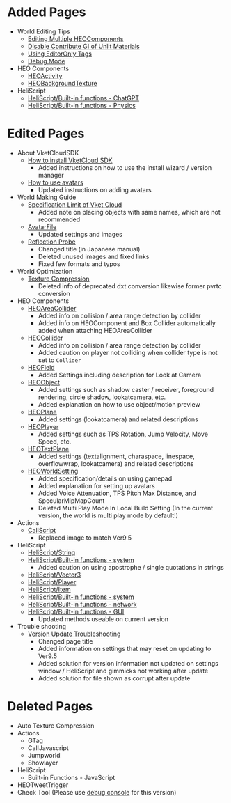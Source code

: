 # Added Pages
-  World Editing Tips
    - [Editing Multiple HEOComponents](https://vrhikky.github.io/VketCloudSDK_Documents/9.5/WorldEditingTips/MultiSelect_HEOComponents.html)
    - [Disable Contribute GI of Unlit Materials](https://vrhikky.github.io/VketCloudSDK_Documents/9.5/WorldEditingTips/DisableContributeGITool.html)
    - [Using EditorOnly Tags](https://vrhikky.github.io/VketCloudSDK_Documents/9.5/WorldEditingTips/EditorOnlyTag.html)
    - [Debug Mode](https://vrhikky.github.io/VketCloudSDK_Documents/9.5/WorldEditingTips/DebugMode.html)
- HEO Components
    - [HEOActivity](https://vrhikky.github.io/VketCloudSDK_Documents/9.5/ja/HEOComponents/HEOActivity.html)
    - [HEOBackgroundTexture](https://vrhikky.github.io/VketCloudSDK_Documents/9.5/HEOComponents/HEOBackgroundTexture.html)
- HeliScript
    - [HeliScript/Built-in functions - ChatGPT](https://vrhikky.github.io/VketCloudSDK_Documents/9.5/hs/hs_system_chatgpt.html)
    - [HeliScript/Built-in functions - Physics](https://vrhikky.github.io/VketCloudSDK_Documents/9.5/hs/hs_system_physics.html)

# Edited Pages
- About VketCloudSDK
    - [How to install VketCloud SDK](https://vrhikky.github.io/VketCloudSDK_Documents/9.5/AboutVketCloudSDK/SetupSDK_external.html)
        - Added instructions on how to use the install wizard / version manager
    - [How to use avatars](https://vrhikky.github.io/VketCloudSDK_Documents/9.5/AboutVketCloudSDK/SetupAvatar.html)
        - Updated instructions on adding avatars
- World Making Guide
    - [Specification Limit of Vket Cloud](https://vrhikky.github.io/VketCloudSDK_Documents/9.5/WorldMakingGuide/UnityGuidelines.html)
        - Added note on placing objects with same names, which are not recommended
    - [AvatarFile](https://vrhikky.github.io/VketCloudSDK_Documents/9.5/WorldMakingGuide/AvatarFile.html)
        - Updated settings and images
    - [Reflection Probe](https://vrhikky.github.io/VketCloudSDK_Documents/9.5/WorldMakingGuide/ReflectionProbe.html)
        - Changed title (in Japanese manual)
        - Deleted unused images and fixed links
        - Fixed few formats and typos
- World Optimization
    - [Texture Compression](https://vrhikky.github.io/VketCloudSDK_Documents/9.5/heoexporter/he_TextureCompression.html)
        - Deleted info of deprecated dxt conversion likewise former pvrtc conversion
- HEO Components
    - [HEOAreaCollider](https://vrhikky.github.io/VketCloudSDK_Documents/9.5/HEOComponents/HEOAreacollider.html)
        - Added info on collision / area range detection by collider
        - Added info on HEOComponent and Box Collider automatically added when attaching HEOAreaCollider
    - [HEOCollider](https://vrhikky.github.io/VketCloudSDK_Documents/9.5/HEOComponents/HEOCollider.html)
        - Added info on collision / area range detection by collider
        - Added caution on player not colliding when collider type is not set to `Collider`
    - [HEOField](https://vrhikky.github.io/VketCloudSDK_Documents/9.5/HEOComponents/HEOField.html)
        - Added Settings including description for Look at Camera
    - [HEOObject](https://vrhikky.github.io/VketCloudSDK_Documents/9.5/HEOComponents/HEOObject.html)
        - Added settings such as shadow caster / receiver, foreground rendering, circle shadow, lookatcamera, etc.
        - Added explanation on how to use object/motion preview
    - [HEOPlane](https://vrhikky.github.io/VketCloudSDK_Documents/9.5/HEOComponents/HEOPlane.html)
        - Added settings (lookatcamera) and related descriptions
    - [HEOPlayer](https://vrhikky.github.io/VketCloudSDK_Documents/9.5//HEOComponents/HEOPlayer.html)
        - Added settings such as TPS Rotation, Jump Velocity, Move Speed, etc.
    - [HEOTextPlane](https://vrhikky.github.io/VketCloudSDK_Documents/9.5/HEOComponents/HEOTextPlane.html)
        - Added settings (textalignment, charaspace, linespace, overflowwrap, lookatcamera) and related descriptions
    - [HEOWorldSetting](https://vrhikky.github.io/VketCloudSDK_Documents/9.5/HEOComponents/HEOWorldSetting.html)
        - Added specification/details on using gamepad
        - Added explanation for setting up avatars
        - Added Voice Attenuation, TPS Pitch Max Distance, and SpecularMipMapCount
        - Deleted Multi Play Mode In Local Build Setting (In the current version, the world is multi play mode by default!)
- Actions
    - [CallScript](https://vrhikky.github.io/VketCloudSDK_Documents/9.5/Actions/Programmatic/CallScript.html)
        - Replaced image to match Ver9.5
- HeliScript
    - [HeliScript/String](https://vrhikky.github.io/VketCloudSDK_Documents/9.5/hs/hs_string.html)
    - [HeliScript/Built-in functions - system](https://vrhikky.github.io/VketCloudSDK_Documents/9.5/hs/hs_system_function.html)
        - Added caution on using apostrophe / single quotations in strings
    - [HeliScript/Vector3](https://vrhikky.github.io/VketCloudSDK_Documents/9.5/hs/hs_struct_vector3.html)
    - [HeliScript/Player](https://vrhikky.github.io/VketCloudSDK_Documents/9.5/hs/hs_class_player.html)
    - [HeliScript/Item](https://vrhikky.github.io/VketCloudSDK_Documents/9.5/hs/hs_class_item.html)
    - [HeliScript/Built-in functions - system](https://vrhikky.github.io/VketCloudSDK_Documents/9.5/hs/hs_system_function.html)
    - [HeliScript/Built-in functions - network](https://vrhikky.github.io/VketCloudSDK_Documents/9.5/hs/hs_system_function_net.html)
    - [HeliScript/Built-in functions - GUI](https://vrhikky.github.io/VketCloudSDK_Documents/9.5/hs/hs_system_function_gui.html)
        - Updated methods useable on current version
- Trouble shooting
    - [Version Update Troubleshooting](https://vrhikky.github.io/VketCloudSDK_Documents/9.5/ja/troubleshooting/VersionUpdateTroubleshooting.html)
        - Changed page title
        - Added information on settings that may reset on updating to Ver9.5
        - Added solution for version information not updated on settings window / HeliScript and gimmicks not working after update
        - Added solution for file shown as corrupt after update

# Deleted Pages
- Auto Texture Compression
- Actions
    - GTag
    - CallJavascript
    - Jumpworld
    - Showlayer
- HeliScript
    - Built-in Functions - JavaScript
- HEOTweetTrigger
- Check Tool (Please use [debug console](https://vrhikky.github.io/VketCloudSDK_Documents/9.5/debugconsole/debugconsole.html) for this version)
